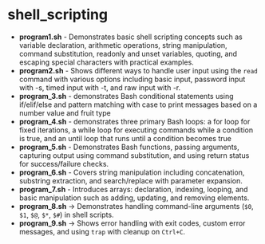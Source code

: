 # shell_scripting

- **program1.sh** - Demonstrates basic shell scripting concepts such as variable declaration, arithmetic operations, string manipulation, command substitution, readonly and unset variables, quoting, and escaping special characters with practical examples.
- **program2.sh** - Shows different ways to handle user input using the `read` command with various options including basic input, password input with -s, timed input with -t, and raw input with -r. 
- **program_3.sh** - demonstrates Bash conditional statements using if/elif/else and pattern matching with case to print messages based on a number value and fruit type
- **program_4.sh** - demonstrates three primary Bash loops: a for loop for fixed iterations, a while loop for executing commands while a condition is true, and an until loop that runs until a condition becomes true
- **program_5.sh** - Demonstrates Bash functions, passing arguments, capturing output using command substitution, and using return status for success/failure checks.
- **program_6.sh** - Covers string manipulation including concatenation, substring extraction, and search/replace with parameter expansion.
- **program_7.sh** - Introduces arrays: declaration, indexing, looping, and basic manipulation such as adding, updating, and removing elements.
- **program_8.sh** → Demonstrates handling command-line arguments (`$0`, `$1`, `$@`, `$*`, `$#`) in shell scripts.  
- **program_9.sh** → Shows error handling with exit codes, custom error messages, and using `trap` with cleanup on `Ctrl+C`.  
